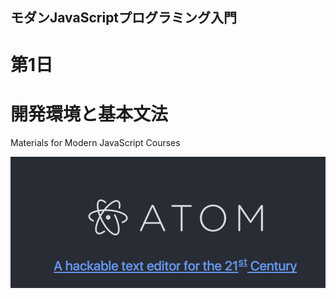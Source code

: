 ## モダンJavaScriptプログラミング入門
# 第1日
# 開発環境と基本文法
Materials for Modern JavaScript Courses

![画像](assets/README-66897.png)
